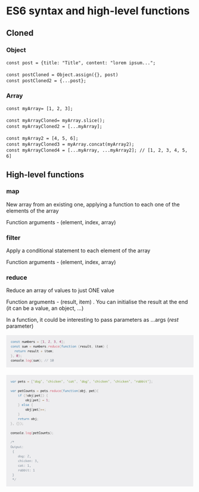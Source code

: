 # ES6 syntax and high-level functions

## **Cloned**

### Object

```tsx
const post = {title: "Title", content: "lorem ipsum...";

const postCloned = Object.assign({}, post)
const postCloned2 = {...post};
```

### Array

```tsx
const myArray= [1, 2, 3];

const myArrayCloned= myArray.slice();
const myArrayCloned2 = [...myArray];

const myArray2 = [4, 5, 6];
const myArrayCloned3 = myArray.concat(myArray2);
const myArrayCloned4 = [...myArray, ...myArray2]; // [1, 2, 3, 4, 5, 6]
```

## High-level functions

### **map**

New array from an existing one, applying a function to each one of the elements of the array

Function arguments - (element, index, array)

### **filter**

Apply a conditional statement to each element of the array

Function arguments - (element, index, array)

### **reduce**

Reduce an array of values to just ONE value

Function arguments - (result, item) . You can initialise the result at the end (it can be a value, an object, ...)

In a function, it could be interesting to pass parameters as ...args (*rest* parameter)

![ES6%20syntax%20and%20high-level%20functions%20ead05f3315d84d37a6f5cda8702eb4ab/Screenshot_2021-01-06_at_17.06.01.png](ES6%20syntax%20and%20high-level%20functions%20ead05f3315d84d37a6f5cda8702eb4ab/Screenshot_2021-01-06_at_17.06.01.png)

![ES6%20syntax%20and%20high-level%20functions%20ead05f3315d84d37a6f5cda8702eb4ab/Screenshot_2021-01-06_at_17.07.12.png](ES6%20syntax%20and%20high-level%20functions%20ead05f3315d84d37a6f5cda8702eb4ab/Screenshot_2021-01-06_at_17.07.12.png)